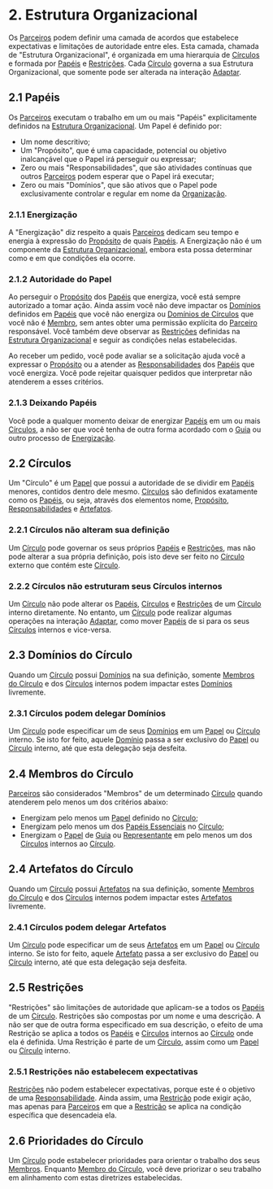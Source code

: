 # 2. <span id="estrutura-organizacional">Estrutura Organizacional</span>

Os [Parceiros][parceiros] podem definir uma camada de acordos que estabelece expectativas e limitações de autoridade entre eles. Esta camada, chamada de "Estrutura Organizacional", é organizada em uma hierarquia de [Círculos][circulos] e formada por [Papéis][papeis] e [Restrições][restricoes]. Cada [Círculo][circulos] governa a sua Estrutura Organizacional, que somente pode ser alterada na interação [Adaptar][adaptar].

## 2.1 <span id="papeis">Papéis</span>

Os [Parceiros][parceiros] executam o trabalho em um ou mais "Papéis" explicitamente definidos na [Estrutura Organizacional][estrutura-organizacional]. Um Papel é definido por:

* Um nome descritivo;
* Um "Propósito", que é uma capacidade, potencial ou objetivo inalcançável que o Papel irá perseguir ou expressar;
* Zero ou mais "Responsabilidades", que são atividades contínuas que outros [Parceiros][parceiros] podem esperar que o Papel irá executar;
* Zero ou mais "Domínios", que são ativos que o Papel pode exclusivamente controlar e regular em nome da [Organização][organizacao].

### 2.1.1 <span id="energizacao">Energização</span>

A "Energização" diz respeito a quais [Parceiros][parceiros] dedicam seu tempo e energia à expressão do [Propósito][papeis] de quais [Papéis][papeis]. A Energização não é um componente da [Estrutura Organizacional][estrutura-organizacional], embora esta possa determinar como e em que condições ela ocorre.

### 2.1.2 <span id="autoridade-do-papel">Autoridade do Papel</span>

Ao perseguir o [Propósito][papeis] dos [Papéis][papeis] que energiza, você está sempre autorizado a tomar ação. Ainda assim você não deve impactar os [Domínios][papeis] definidos em [Papéis][papeis] que você não energiza ou [Domínios de Círculos][dominios-do-circulo] que você não é [Membro][membros-do-circulo], sem antes obter uma permissão explícita do [Parceiro][parceiros] responsável. Você também deve observar as [Restrições][restricoes] definidas na [Estrutura Organizacional][estrutura-organizacional] e seguir as condições nelas estabelecidas.

Ao receber um pedido, você pode avaliar se a solicitação ajuda você a expressar o [Propósito][papeis] ou a atender as [Responsabilidades][papeis] dos [Papéis][papeis] que você energiza. Você pode rejeitar quaisquer pedidos que interpretar não atenderem a esses critérios.

### 2.1.3 <span id="deixando-papeis">Deixando Papéis</span>

Você pode a qualquer momento deixar de energizar [Papéis][papeis] em um ou mais [Círculos][circulos], a não ser que você tenha de outra forma acordado com o [Guia][guia] ou outro processo de [Energização][energizacao].

## 2.2 <span id="circulos">Círculos</span>

Um "Círculo" é um [Papel][papeis] que possui a autoridade de se dividir em [Papéis][papeis] menores, contidos dentro dele mesmo. [Círculos][circulos] são definidos exatamente como os [Papéis][papeis], ou seja, através dos elementos nome, [Propósito][papeis], [Responsabilidades][papeis] e [Artefatos][papeis].

### 2.2.1 <span id="circulos-nao-alteram-sua-definicao">Círculos não alteram sua definição</span>

Um [Círculo][circulos] pode governar os seus próprios [Papéis][papeis] e [Restrições][restricoes], mas não pode alterar a sua própria definição, pois isto deve ser feito no [Círculo][circulos] externo que contém este [Círculo][circulos].

### 2.2.2 <span id="circulos-nao-estruturam-seus-circulos-internos">Círculos não estruturam seus Círculos internos</span>

Um [Círculo][circulos] não pode alterar os [Papéis][papeis], [Círculos][circulos] e [Restrições][restricoes] de um [Círculo][circulos] interno diretamente. No entanto, um [Círculo][circulos] pode realizar algumas operações na interação [Adaptar][adaptar], como mover [Papéis][papeis] de si para os seus [Círculos][circulos] internos e vice-versa.

## 2.3 <span id="domínios-do-circulo">Domínios do Círculo</span>

Quando um [Círculo][circulos] possui [Domínios][papeis] na sua definição, somente [Membros do Círculo][membros-do-circulo] e dos [Círculos][circulos] internos podem impactar estes [Domínios][papeis] livremente.

### 2.3.1 <span id="circulos-podem-delegar-domínios">Círculos podem delegar Domínios</span>

Um [Círculo][circulos] pode especificar um de seus [Domínios][papeis] em um [Papel][papeis] ou [Círculo][circulos] interno. Se isto for feito, aquele [Domínio][papeis] passa a ser exclusivo do [Papel][papeis] ou [Círculo][circulos] interno, até que esta delegação seja desfeita.

## 2.4 <span id="membros-do-circulo">Membros do Círculo</span>

[Parceiros][parceiros] são considerados "Membros" de um determinado [Círculo][circulos] quando atenderem pelo menos um dos critérios abaixo:

* Energizam pelo menos um [Papel][papeis] definido no [Círculo][circulos];
* Energizam pelo menos um dos [Papéis Essenciais][papeis-essenciais] no [Círculo][circulos];
* Energizam o [Papel][papeis] de [Guia][guia] ou [Representante][representante] em pelo menos um dos [Círculos][circulos] internos ao [Círculo][circulos].

## 2.4 <span id="artefatos-do-circulo">Artefatos do Círculo</span>

Quando um [Círculo][circulos] possui [Artefatos][papeis] na sua definição, somente [Membros do Círculo][membros-do-circulo] e dos [Círculos][circulos] internos podem impactar estes [Artefatos][papeis] livremente.

### 2.4.1 <span id="circulos-podem-delegar-artefatos">Círculos podem delegar Artefatos</span>

Um [Círculo][circulos] pode especificar um de seus [Artefatos][papeis] em um [Papel][papeis] ou [Círculo][circulos] interno. Se isto for feito, aquele [Artefato][papeis] passa a ser exclusivo do [Papel][papeis] ou [Círculo][circulos] interno, até que esta delegação seja desfeita.

## 2.5 <span id="restricoes">Restrições</span>

"Restrições" são limitações de autoridade que aplicam-se a todos os [Papéis][papeis] de um [Círculo][circulos]. Restrições são compostas por um nome e uma descrição. A não ser que de outra forma especificado em sua descrição, o efeito de uma Restrição se aplica a todos os [Papéis][papeis] e [Círculos][circulos] internos ao [Círculo][circulos] onde ela é definida. Uma Restrição é parte de um [Círculo][circulos], assim como um [Papel][papeis] ou [Círculo][circulos] interno.

### 2.5.1 <span id="restricoes-nao-estabelecem-expectativas">Restrições não estabelecem expectativas</span>

[Restrições][restricoes] não podem estabelecer expectativas, porque este é o objetivo de uma [Responsabilidade][papeis]. Ainda assim, uma [Restrição][restricoes] pode exigir ação, mas apenas para [Parceiros][parceiros] em que a [Restrição][restricoes] se aplica na condição específica que desencadeia ela.

## 2.6 <span id="prioridades-do-circulo">Prioridades do Círculo</span>

Um [Círculo][circulos] pode estabelecer prioridades para orientar o trabalho dos seus [Membros][membros-do-circulo]. Enquanto [Membro do Círculo][membros-do-circulo], você deve priorizar o seu trabalho em alinhamento com estas diretrizes estabelecidas.

<!-- Links -->
[organizacao]: organizacao.md
[parceiros]: organizacao.md#parceiros
[tensoes]: organizacao.md#tensoes
[proposito-evolutivo]: organizacao.md#proposito-evolutivo
[organizacao]: organizacao.md
[estrutura-organizacional]: estrutura-organizacional.md
[circulos]: estrutura-organizacional.md#circulos
[energizacao]: estrutura-organizacional.md#energizacao
[dominios-do-circulo]: estrutura-organizacional.md#domínios-do-circulo
[membros-do-circulo]: estrutura-organizacional.md#membros-do-circulo
[papeis]: estrutura-organizacional.md#papeis
[restricoes]: estrutura-organizacional.md#restricoes
[adaptar]: interacoes.md#adaptar
[papeis-essenciais]: papeis-essenciais.md
[guia]: papeis-essenciais.md#guia
[representante]: papeis-essenciais.md#representante
